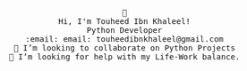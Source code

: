 <p align="center">
	<samp>
		👋 <br />
		Hi, I'm Touheed Ibn Khaleel!<br />
		Python Developer <br />
		:email: email: touheedibnkhaleel@gmail.com <br />
		👯 I’m looking to collaborate on Python Projects <br />
		🤔 I’m looking for help with my Life-Work balance. <br />
	</samp>
</p>
<br>
